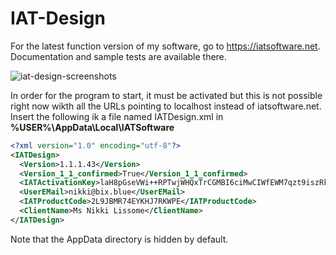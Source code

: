 # IAT-Design
For the latest function version of my software, go to https://iatsoftware.net. Documentation and sample tests are available there.

![iat-design-screenshots](https://user-images.githubusercontent.com/35156960/155851736-763821db-a960-455b-bee0-4ac44ab8fa39.gif)

In order for the program to start, it must be activated but this is not possible right now wikth all the URLs pointing to localhost instead of iatsoftware.net. Insert the following ik a file named IATDesign.xml in <b>%USER%\AppData\Local\IATSoftware</b>

```xml
<?xml version="1.0" encoding="utf-8"?>
<IATDesign>
  <Version>1.1.1.43</Version>
  <Version_1_1_confirmed>True</Version_1_1_confirmed>
  <IATActivationKey>laH8pGseVWi++RPTwjWHQxTrCGMBI6ciMwCIWfEWM7qzt9iszRk30wZYdiZqwYPy</IATActivationKey>
  <UserEMail>nikki@bix.blue</UserEMail>
  <IATProductCode>2L9JBMR74EYKHJ7RKWPE</IATProductCode>
  <ClientName>Ms Nikki Lissome</ClientName>
</IATDesign>
```

Note that the AppData directory is hidden by default.
